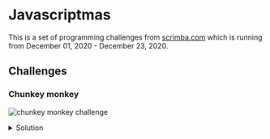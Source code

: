 # Javascriptmas

This is a set of programming challenges from [scrimba.com]() which is running from December 01, 2020 - December 23, 2020.

## Challenges

### Chunkey monkey

![chunkey monkey challenge](03-chunky-mokey.png)

<details>
  <summary>Solution</summary>
  <p>
  ```js
  function chunkyMonkey(values, size) {
    const chunkedArray = [];
    const arrayLength = values.length;
    for(let i = 0; i < arrayLength; i += size){
        chunkedArray.push(values.slice(i, i + size));
    }
    return chunkedArray;
  }
  ```
  </p>

</details>